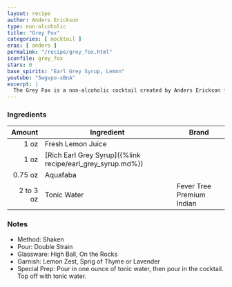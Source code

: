 ```yaml
---
layout: recipe
author: Anders Erickson
type: non-alcoholic
title: "Grey Fox"
categories: [ mocktail ]
eras: [ anders ]
permalink: "/recipe/grey_fox.html"
iconfile: grey_fox
stars: 0
base_spirits: "Earl Grey Syrup, Lemon"
youtube: "5wgvpo-xBnA"
excerpt: |
  The Grey Fox is a non-alcoholic cocktail created by Anders Erickson featuring Earl Grey and lemon for flavors.
---
```


### Ingredients

|    Amount | Ingredient                                                 | Brand                     |
| --------: | ---------------------------------------------------------- | ------------------------- |
|      1 oz | Fresh Lemon Juice                                          |
|      1 oz | [Rich Earl Grey Syrup]({%link recipe/earl_grey_syrup.md%}) |
|   0.75 oz | Aquafaba                                                   |
| 2 to 3 oz | Tonic Water                                                | Fever Tree Premium Indian |

### Notes

- Method: Shaken
- Pour: Double Strain
- Glassware: High Ball, On the Rocks
- Garnish: Lemon Zest, Sprig of Thyme or Lavender
- Special Prep: Pour in one ounce of tonic water, then pour in the cocktail. Top off with tonic water.
